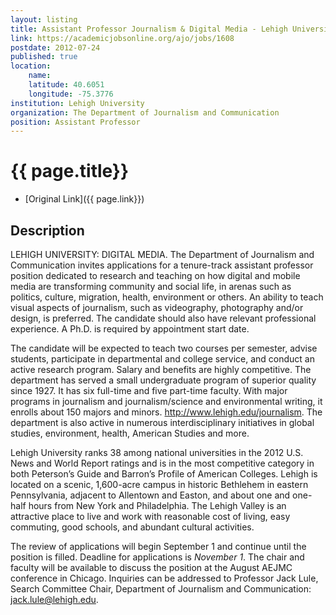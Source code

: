```yaml
---
layout: listing
title: Assistant Professor Journalism & Digital Media - Lehigh University
link: https://academicjobsonline.org/ajo/jobs/1608
postdate: 2012-07-24
published: true
location:
	name: 
	latitude: 40.6051
	longitude: -75.3776
institution: Lehigh University
organization: The Department of Journalism and Communication
position: Assistant Professor
---
```



# {{ page.title}}

* [Original Link]({{ page.link}})

## Description
LEHIGH UNIVERSITY: DIGITAL MEDIA. The Department of Journalism and Communication invites applications for a tenure-track assistant professor position dedicated to research and teaching on how digital and mobile media are transforming community and social life, in arenas such as politics, culture, migration, health, environment or others. An ability to teach visual aspects of journalism, such as videography, photography and/or design, is preferred. The candidate should also have relevant professional experience. A Ph.D. is required by appointment start date.

The candidate will be expected to teach two courses per semester, advise students, participate in departmental and college service, and conduct an active research program. Salary and benefits are highly competitive. The department has served a small undergraduate program of superior quality since 1927. It has six full-time and five part-time faculty. With major programs in journalism and journalism/science and environmental writing, it enrolls about 150 majors and minors. <http://www.lehigh.edu/journalism>. The department is also active in numerous interdisciplinary initiatives in global studies, environment, health, American Studies and more.

Lehigh University ranks 38 among national universities in the 2012 U.S. News and World Report ratings and is in the most competitive category in both Peterson’s Guide and Barron’s Profile of American Colleges. Lehigh is located on a scenic, 1,600-acre campus in historic Bethlehem in eastern Pennsylvania, adjacent to Allentown and Easton, and about one and one-half hours from New York and Philadelphia. The Lehigh Valley is an attractive place to live and work with reasonable cost of living, easy commuting, good schools, and abundant cultural activities.

The review of applications will begin September 1 and continue until the position is filled. Deadline for applications is *November 1*. The chair and faculty will be available to discuss the position at the August AEJMC conference in Chicago. Inquiries can be addressed to Professor Jack Lule, Search Committee Chair, Department of Journalism and Communication: <jack.lule@lehigh.edu>.